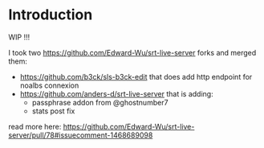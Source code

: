 Introduction
============

WIP !!!

I took two https://github.com/Edward-Wu/srt-live-server forks and merged them: 

- https://github.com/b3ck/sls-b3ck-edit that does add http endpoint for noalbs connexion
- https://github.com/anders-d/srt-live-server that is adding:
    - passphrase addon from @ghostnumber7
    - stats post fix

read more here: https://github.com/Edward-Wu/srt-live-server/pull/78#issuecomment-1468689098
